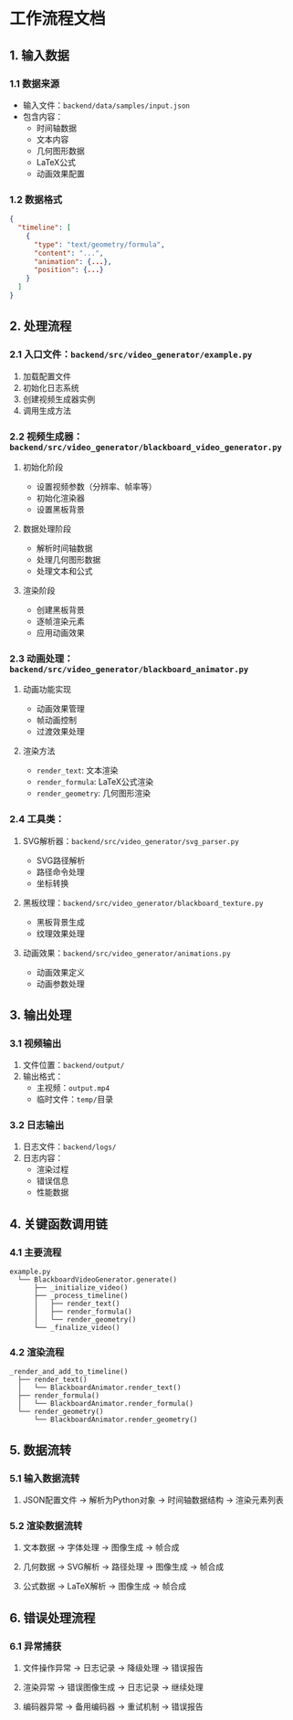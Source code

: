 # 工作流程文档

## 1. 输入数据

### 1.1 数据来源
- 输入文件：`backend/data/samples/input.json`
- 包含内容：
  - 时间轴数据
  - 文本内容
  - 几何图形数据
  - LaTeX公式
  - 动画效果配置

### 1.2 数据格式
```json
{
  "timeline": [
    {
      "type": "text/geometry/formula",
      "content": "...",
      "animation": {...},
      "position": {...}
    }
  ]
}
```

## 2. 处理流程

### 2.1 入口文件：`backend/src/video_generator/example.py`
1. 加载配置文件
2. 初始化日志系统
3. 创建视频生成器实例
4. 调用生成方法

### 2.2 视频生成器：`backend/src/video_generator/blackboard_video_generator.py`
1. 初始化阶段
   - 设置视频参数（分辨率、帧率等）
   - 初始化渲染器
   - 设置黑板背景

2. 数据处理阶段
   - 解析时间轴数据
   - 处理几何图形数据
   - 处理文本和公式

3. 渲染阶段
   - 创建黑板背景
   - 逐帧渲染元素
   - 应用动画效果

### 2.3 动画处理：`backend/src/video_generator/blackboard_animator.py`
1. 动画功能实现
   - 动画效果管理
   - 帧动画控制
   - 过渡效果处理

2. 渲染方法
   - `render_text`: 文本渲染
   - `render_formula`: LaTeX公式渲染
   - `render_geometry`: 几何图形渲染

### 2.4 工具类：
1. SVG解析器：`backend/src/video_generator/svg_parser.py`
   - SVG路径解析
   - 路径命令处理
   - 坐标转换

2. 黑板纹理：`backend/src/video_generator/blackboard_texture.py`
   - 黑板背景生成
   - 纹理效果处理

3. 动画效果：`backend/src/video_generator/animations.py`
   - 动画效果定义
   - 动画参数处理

## 3. 输出处理

### 3.1 视频输出
1. 文件位置：`backend/output/`
2. 输出格式：
   - 主视频：`output.mp4`
   - 临时文件：`temp/`目录

### 3.2 日志输出
1. 日志文件：`backend/logs/`
2. 日志内容：
   - 渲染过程
   - 错误信息
   - 性能数据

## 4. 关键函数调用链

### 4.1 主要流程
```
example.py
  └── BlackboardVideoGenerator.generate()
      ├── _initialize_video()
      ├── _process_timeline()
      │   ├── render_text()
      │   ├── render_formula()
      │   └── render_geometry()
      └── _finalize_video()
```

### 4.2 渲染流程
```
_render_and_add_to_timeline()
  ├── render_text()
  │   └── BlackboardAnimator.render_text()
  ├── render_formula()
  │   └── BlackboardAnimator.render_formula()
  └── render_geometry()
      └── BlackboardAnimator.render_geometry()
```

## 5. 数据流转

### 5.1 输入数据流转
1. JSON配置文件
   → 解析为Python对象
   → 时间轴数据结构
   → 渲染元素列表

### 5.2 渲染数据流转
1. 文本数据
   → 字体处理
   → 图像生成
   → 帧合成

2. 几何数据
   → SVG解析
   → 路径处理
   → 图像生成
   → 帧合成

3. 公式数据
   → LaTeX解析
   → 图像生成
   → 帧合成

## 6. 错误处理流程

### 6.1 异常捕获
1. 文件操作异常
   → 日志记录
   → 降级处理
   → 错误报告

2. 渲染异常
   → 错误图像生成
   → 日志记录
   → 继续处理

3. 编码器异常
   → 备用编码器
   → 重试机制
   → 错误报告 